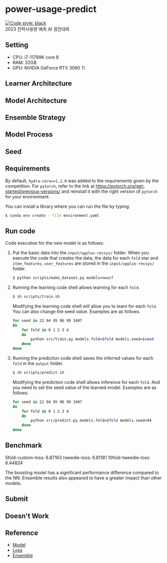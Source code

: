 # power-usage-predict
[![Code style: black](https://img.shields.io/badge/code%20style-black-000000.svg)](https://github.com/psf/black)  
2023 전력사용량 예측 AI 경진대회

## Setting
- CPU: i7-11799K core 8
- RAM: 32GB
- GPU: NVIDIA GeForce RTX 3090 Ti

## Learner Architecture


## Model Architecture


## Ensemble Strategy

## Model Process

## Seed


## Requirements

By default, `hydra-core==1.2.0` was added to the requirements given by the competition.
For `pytorch`, refer to the link at https://pytorch.org/get-started/previous-versions/ and reinstall it with the right version of `pytorch` for your environment.

You can install a library where you can run the file by typing:

```sh
$ conda env create --file environment.yaml
```

## Run code

Code execution for the new model is as follows:

1. Put the basic data into the `input/upplus-recsys/` folder. When you execute the code that creates the data, the data for each `fold` star and `item_features`, `user_features` are stored in the `input/upplus-recsys/` folder.

   ```sh
   $ python scripts/make_dataset.py models=neucf
   ```

2. Running the learning code shell allows learning for each `fold`.

   ```sh
   $ sh scripts/train.sh
   ```

   Modifying the learning code shell will allow you to learn for each `fold`. You can also change the seed value. Examples are as follows.

   ```sh
   for seed in 22 94 95 96 99 3407
   do
       for fold in 0 1 2 3 4
       do
           python src/train.py models.fold=$fold models.seed=$seed
       done
   done
   ```

3. Running the prediction code shell saves the inferred values for each `fold` in the `output` folder.

   ```sh
   $ sh scripts/predict.sh
   ```

   Modifying the prediction code shell allows inference for each `fold`. And you need to set the seed value of the learned model. Examples are as follows.

   ```sh
   for seed in 22 94 95 96 99 3407
   do
       for fold in 0 1 2 3 4
       do
           python src/predict.py models.fold=$fold models.seed=94
       done
   done
   ```

## Benchmark
5fold-custom-loss: 6.87163
tweedie-loss: 6.81181
10fold-tweedie-loss:  6.44824

The boosting model has a significant performance difference compared to the NN. Ensemble results also appeared to have a greater impact than other models.

## Submit

## Doesn't Work


## Reference

- [Model](https://www.sciencedirect.com/science/article/pii/S0169207021001874)
- [Loss](https://www.sciencedirect.com/science/article/pii/S0169207021001679)
- [Ensemble](https://www.kaggle.com/competitions/ventilator-pressure-prediction/discussion/276138)